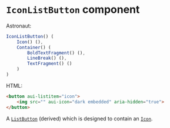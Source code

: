 # `IconListButton` component
Astronaut:
```javascript
IconListButton() (
    Icon() (),
    Container() (
        BoldTextFragment() (),
        LineBreak() (),
        TextFragment() ()
    )
)
```

HTML:
```html
<button aui-listitem="icon">
    <img src="" aui-icon="dark embedded" aria-hidden="true">
</button>
```

A [`ListButton`](listbutton.md) (derived) which is designed to contain an [`Icon`](icon.md).